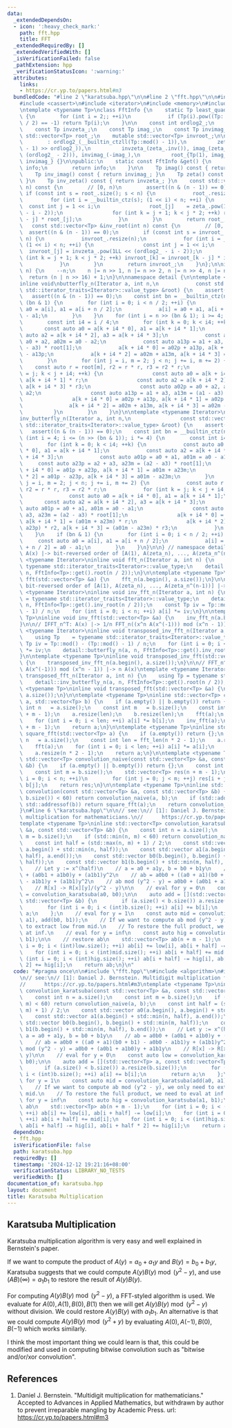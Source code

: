 ```yaml
---
data:
  _extendedDependsOn:
  - icon: ':heavy_check_mark:'
    path: fft.hpp
    title: FFT
  _extendedRequiredBy: []
  _extendedVerifiedWith: []
  _isVerificationFailed: false
  _pathExtension: hpp
  _verificationStatusIcon: ':warning:'
  attributes:
    links:
    - https://cr.yp.to/papers.html#m3
  bundledCode: "#line 2 \"karatsuba.hpp\"\n\n#line 2 \"fft.hpp\"\n\n#include <algorithm>\n\
    #include <cassert>\n#include <iterator>\n#include <memory>\n#include <vector>\n\
    \ntemplate <typename Tp>\nclass FftInfo {\n    static Tp least_quadratic_nonresidue()\
    \ {\n        for (int i = 2;; ++i)\n            if (Tp(i).pow((Tp::mod() - 1)\
    \ / 2) == -1) return Tp(i);\n    }\n\n    const int ordlog2_;\n    const Tp zeta_;\n\
    \    const Tp invzeta_;\n    const Tp imag_;\n    const Tp invimag_;\n\n    mutable\
    \ std::vector<Tp> root_;\n    mutable std::vector<Tp> invroot_;\n\n    FftInfo()\n\
    \        : ordlog2_(__builtin_ctzll(Tp::mod() - 1)),\n          zeta_(least_quadratic_nonresidue().pow((Tp::mod()\
    \ - 1) >> ordlog2_)),\n          invzeta_(zeta_.inv()), imag_(zeta_.pow(1LL <<\
    \ (ordlog2_ - 2))), invimag_(-imag_),\n          root_{Tp(1), imag_}, invroot_{Tp(1),\
    \ invimag_} {}\n\npublic:\n    static const FftInfo &get() {\n        static FftInfo\
    \ info;\n        return info;\n    }\n\n    Tp imag() const { return imag_; }\n\
    \    Tp inv_imag() const { return invimag_; }\n    Tp zeta() const { return zeta_;\
    \ }\n    Tp inv_zeta() const { return invzeta_; }\n    const std::vector<Tp> &root(int\
    \ n) const {\n        // [0, n)\n        assert((n & (n - 1)) == 0);\n       \
    \ if (const int s = root_.size(); s < n) {\n            root_.resize(n);\n   \
    \         for (int i = __builtin_ctz(s); (1 << i) < n; ++i) {\n              \
    \  const int j = 1 << i;\n                root_[j]    = zeta_.pow(1LL << (ordlog2_\
    \ - i - 2));\n                for (int k = j + 1; k < j * 2; ++k) root_[k] = root_[k\
    \ - j] * root_[j];\n            }\n        }\n        return root_;\n    }\n \
    \   const std::vector<Tp> &inv_root(int n) const {\n        // [0, n)\n      \
    \  assert((n & (n - 1)) == 0);\n        if (const int s = invroot_.size(); s <\
    \ n) {\n            invroot_.resize(n);\n            for (int i = __builtin_ctz(s);\
    \ (1 << i) < n; ++i) {\n                const int j = 1 << i;\n              \
    \  invroot_[j] = invzeta_.pow(1LL << (ordlog2_ - i - 2));\n                for\
    \ (int k = j + 1; k < j * 2; ++k) invroot_[k] = invroot_[k - j] * invroot_[j];\n\
    \            }\n        }\n        return invroot_;\n    }\n};\n\ninline int fft_len(int\
    \ n) {\n    --n;\n    n |= n >> 1, n |= n >> 2, n |= n >> 4, n |= n >> 8;\n  \
    \  return (n | n >> 16) + 1;\n}\n\nnamespace detail {\n\ntemplate <typename Iterator>\n\
    inline void\nbutterfly_n(Iterator a, int n,\n            const std::vector<typename\
    \ std::iterator_traits<Iterator>::value_type> &root) {\n    assert(n > 0);\n \
    \   assert((n & (n - 1)) == 0);\n    const int bn = __builtin_ctz(n);\n    if\
    \ (bn & 1) {\n        for (int i = 0; i < n / 2; ++i) {\n            const auto\
    \ a0 = a[i], a1 = a[i + n / 2];\n            a[i] = a0 + a1, a[i + n / 2] = a0\
    \ - a1;\n        }\n    }\n    for (int i = n >> (bn & 1); i >= 4; i /= 4) {\n\
    \        const int i4 = i / 4;\n        for (int k = 0; k < i4; ++k) {\n     \
    \       const auto a0 = a[k + i4 * 0], a1 = a[k + i4 * 1];\n            const\
    \ auto a2 = a[k + i4 * 2], a3 = a[k + i4 * 3];\n            const auto a02p =\
    \ a0 + a2, a02m = a0 - a2;\n            const auto a13p = a1 + a3, a13m = (a1\
    \ - a3) * root[1];\n            a[k + i4 * 0] = a02p + a13p, a[k + i4 * 1] = a02p\
    \ - a13p;\n            a[k + i4 * 2] = a02m + a13m, a[k + i4 * 3] = a02m - a13m;\n\
    \        }\n        for (int j = i, m = 2; j < n; j += i, m += 2) {\n        \
    \    const auto r = root[m], r2 = r * r, r3 = r2 * r;\n            for (int k\
    \ = j; k < j + i4; ++k) {\n                const auto a0 = a[k + i4 * 0], a1 =\
    \ a[k + i4 * 1] * r;\n                const auto a2 = a[k + i4 * 2] * r2, a3 =\
    \ a[k + i4 * 3] * r3;\n                const auto a02p = a0 + a2, a02m = a0 -\
    \ a2;\n                const auto a13p = a1 + a3, a13m = (a1 - a3) * root[1];\n\
    \                a[k + i4 * 0] = a02p + a13p, a[k + i4 * 1] = a02p - a13p;\n \
    \               a[k + i4 * 2] = a02m + a13m, a[k + i4 * 3] = a02m - a13m;\n  \
    \          }\n        }\n    }\n}\n\ntemplate <typename Iterator>\ninline void\n\
    inv_butterfly_n(Iterator a, int n,\n                const std::vector<typename\
    \ std::iterator_traits<Iterator>::value_type> &root) {\n    assert(n > 0);\n \
    \   assert((n & (n - 1)) == 0);\n    const int bn = __builtin_ctz(n);\n    for\
    \ (int i = 4; i <= (n >> (bn & 1)); i *= 4) {\n        const int i4 = i / 4;\n\
    \        for (int k = 0; k < i4; ++k) {\n            const auto a0 = a[k + i4\
    \ * 0], a1 = a[k + i4 * 1];\n            const auto a2 = a[k + i4 * 2], a3 = a[k\
    \ + i4 * 3];\n            const auto a01p = a0 + a1, a01m = a0 - a1;\n       \
    \     const auto a23p = a2 + a3, a23m = (a2 - a3) * root[1];\n            a[k\
    \ + i4 * 0] = a01p + a23p, a[k + i4 * 1] = a01m + a23m;\n            a[k + i4\
    \ * 2] = a01p - a23p, a[k + i4 * 3] = a01m - a23m;\n        }\n        for (int\
    \ j = i, m = 2; j < n; j += i, m += 2) {\n            const auto r = root[m],\
    \ r2 = r * r, r3 = r2 * r;\n            for (int k = j; k < j + i4; ++k) {\n \
    \               const auto a0 = a[k + i4 * 0], a1 = a[k + i4 * 1];\n         \
    \       const auto a2 = a[k + i4 * 2], a3 = a[k + i4 * 3];\n                const\
    \ auto a01p = a0 + a1, a01m = a0 - a1;\n                const auto a23p = a2 +\
    \ a3, a23m = (a2 - a3) * root[1];\n                a[k + i4 * 0] = a01p + a23p,\
    \ a[k + i4 * 1] = (a01m + a23m) * r;\n                a[k + i4 * 2] = (a01p -\
    \ a23p) * r2, a[k + i4 * 3] = (a01m - a23m) * r3;\n            }\n        }\n\
    \    }\n    if (bn & 1) {\n        for (int i = 0; i < n / 2; ++i) {\n       \
    \     const auto a0 = a[i], a1 = a[i + n / 2];\n            a[i] = a0 + a1, a[i\
    \ + n / 2] = a0 - a1;\n        }\n    }\n}\n\n} // namespace detail\n\n// FFT_n:\
    \ A(x) |-> bit-reversed order of [A(1), A(zeta_n), ..., A(zeta_n^(n-1))]\ntemplate\
    \ <typename Iterator>\ninline void fft_n(Iterator a, int n) {\n    using Tp =\
    \ typename std::iterator_traits<Iterator>::value_type;\n    detail::butterfly_n(a,\
    \ n, FftInfo<Tp>::get().root(n / 2));\n}\n\ntemplate <typename Tp>\ninline void\
    \ fft(std::vector<Tp> &a) {\n    fft_n(a.begin(), a.size());\n}\n\n// IFFT_n:\
    \ bit-reversed order of [A(1), A(zeta_n), ..., A(zeta_n^(n-1))] |-> A(x)\ntemplate\
    \ <typename Iterator>\ninline void inv_fft_n(Iterator a, int n) {\n    using Tp\
    \ = typename std::iterator_traits<Iterator>::value_type;\n    detail::inv_butterfly_n(a,\
    \ n, FftInfo<Tp>::get().inv_root(n / 2));\n    const Tp iv = Tp::mod() - (Tp::mod()\
    \ - 1) / n;\n    for (int i = 0; i < n; ++i) a[i] *= iv;\n}\n\ntemplate <typename\
    \ Tp>\ninline void inv_fft(std::vector<Tp> &a) {\n    inv_fft_n(a.begin(), a.size());\n\
    }\n\n// IFFT_n^T: A(x) |-> 1/n FFT_n((x^n A(x^(-1))) mod (x^n - 1))\ntemplate\
    \ <typename Iterator>\ninline void transposed_inv_fft_n(Iterator a, int n) {\n\
    \    using Tp    = typename std::iterator_traits<Iterator>::value_type;\n    const\
    \ Tp iv = Tp::mod() - (Tp::mod() - 1) / n;\n    for (int i = 0; i < n; ++i) a[i]\
    \ *= iv;\n    detail::butterfly_n(a, n, FftInfo<Tp>::get().inv_root(n / 2));\n\
    }\n\ntemplate <typename Tp>\ninline void transposed_inv_fft(std::vector<Tp> &a)\
    \ {\n    transposed_inv_fft_n(a.begin(), a.size());\n}\n\n// FFT_n^T : FFT_n((x^n\
    \ A(x^(-1))) mod (x^n - 1)) |-> n A(x)\ntemplate <typename Iterator>\ninline void\
    \ transposed_fft_n(Iterator a, int n) {\n    using Tp = typename std::iterator_traits<Iterator>::value_type;\n\
    \    detail::inv_butterfly_n(a, n, FftInfo<Tp>::get().root(n / 2));\n}\n\ntemplate\
    \ <typename Tp>\ninline void transposed_fft(std::vector<Tp> &a) {\n    transposed_fft_n(a.begin(),\
    \ a.size());\n}\n\ntemplate <typename Tp>\ninline std::vector<Tp> convolution_fft(std::vector<Tp>\
    \ a, std::vector<Tp> b) {\n    if (a.empty() || b.empty()) return {};\n    const\
    \ int n   = a.size();\n    const int m   = b.size();\n    const int len = fft_len(n\
    \ + m - 1);\n    a.resize(len);\n    b.resize(len);\n    fft(a);\n    fft(b);\n\
    \    for (int i = 0; i < len; ++i) a[i] *= b[i];\n    inv_fft(a);\n    a.resize(n\
    \ + m - 1);\n    return a;\n}\n\ntemplate <typename Tp>\ninline std::vector<Tp>\
    \ square_fft(std::vector<Tp> a) {\n    if (a.empty()) return {};\n    const int\
    \ n   = a.size();\n    const int len = fft_len(n * 2 - 1);\n    a.resize(len);\n\
    \    fft(a);\n    for (int i = 0; i < len; ++i) a[i] *= a[i];\n    inv_fft(a);\n\
    \    a.resize(n * 2 - 1);\n    return a;\n}\n\ntemplate <typename Tp>\ninline\
    \ std::vector<Tp> convolution_naive(const std::vector<Tp> &a, const std::vector<Tp>\
    \ &b) {\n    if (a.empty() || b.empty()) return {};\n    const int n = a.size();\n\
    \    const int m = b.size();\n    std::vector<Tp> res(n + m - 1);\n    for (int\
    \ i = 0; i < n; ++i)\n        for (int j = 0; j < m; ++j) res[i + j] += a[i] *\
    \ b[j];\n    return res;\n}\n\ntemplate <typename Tp>\ninline std::vector<Tp>\
    \ convolution(const std::vector<Tp> &a, const std::vector<Tp> &b) {\n    if (std::min(a.size(),\
    \ b.size()) < 60) return convolution_naive(a, b);\n    if (std::addressof(a) ==\
    \ std::addressof(b)) return square_fft(a);\n    return convolution_fft(a, b);\n\
    }\n#line 6 \"karatsuba.hpp\"\n\n// see:\n// [1]: Daniel J. Bernstein. Multidigit\
    \ multiplication for mathematicians.\n//      https://cr.yp.to/papers.html#m3\n\
    template <typename Tp>\ninline std::vector<Tp> convolution_karatsuba(const std::vector<Tp>\
    \ &a, const std::vector<Tp> &b) {\n    const int n = a.size();\n    const int\
    \ m = b.size();\n    if (std::min(n, m) < 60) return convolution_naive(a, b);\n\
    \    const int half = (std::max(n, m) + 1) / 2;\n    const std::vector a0(a.begin(),\
    \ a.begin() + std::min(n, half));\n    const std::vector a1(a.begin() + std::min(n,\
    \ half), a.end());\n    const std::vector b0(b.begin(), b.begin() + std::min(m,\
    \ half));\n    const std::vector b1(b.begin() + std::min(m, half), b.end());\n\
    \    // Let y := x^(half)\n    // a = a0 + a1y, b = b0 + b1y\n    // ab = a0b0\
    \ + (a0b1 + a1b0)y + (a1b1)y^2\n    // ab = a0b0 + ((a0 + a1)(b0 + b1) - a0b0\
    \ - a1b1)y + (a1b1)y^2\n    // ab mod (y^2 - y) = a0b0 + (a0b1 + a1b0)y + a1b1y\n\
    \    // R[x] -> R[x][y]/(y^2 - y)\n\n    // eval for y = 0\n    const auto low\
    \ = convolution_karatsuba(a0, b0);\n\n    auto add = [](std::vector<Tp> a, const\
    \ std::vector<Tp> &b) {\n        if (a.size() < b.size()) a.resize(b.size());\n\
    \        for (int i = 0; i < (int)b.size(); ++i) a[i] += b[i];\n        return\
    \ a;\n    };\n    // eval for y = 1\n    const auto mid = convolution_karatsuba(add(a0,\
    \ a1), add(b0, b1));\n    // If we want to compute ab mod (y^2 - y), we only need\
    \ to extract low from mid.\n    // To restore the full product, we need to eval\
    \ at inf.\n    // eval for y = inf\n    const auto hig = convolution_karatsuba(a1,\
    \ b1);\n\n    // restore ab\n    std::vector<Tp> ab(n + m - 1);\n    for (int\
    \ i = 0; i < (int)low.size(); ++i) ab[i] += low[i], ab[i + half] -= low[i];\n\
    \    for (int i = 0; i < (int)mid.size(); ++i) ab[i + half] += mid[i];\n    for\
    \ (int i = 0; i < (int)hig.size(); ++i) ab[i + half] -= hig[i], ab[i + half *\
    \ 2] += hig[i];\n    return ab;\n}\n"
  code: "#pragma once\n\n#include \"fft.hpp\"\n#include <algorithm>\n#include <vector>\n\
    \n// see:\n// [1]: Daniel J. Bernstein. Multidigit multiplication for mathematicians.\n\
    //      https://cr.yp.to/papers.html#m3\ntemplate <typename Tp>\ninline std::vector<Tp>\
    \ convolution_karatsuba(const std::vector<Tp> &a, const std::vector<Tp> &b) {\n\
    \    const int n = a.size();\n    const int m = b.size();\n    if (std::min(n,\
    \ m) < 60) return convolution_naive(a, b);\n    const int half = (std::max(n,\
    \ m) + 1) / 2;\n    const std::vector a0(a.begin(), a.begin() + std::min(n, half));\n\
    \    const std::vector a1(a.begin() + std::min(n, half), a.end());\n    const\
    \ std::vector b0(b.begin(), b.begin() + std::min(m, half));\n    const std::vector\
    \ b1(b.begin() + std::min(m, half), b.end());\n    // Let y := x^(half)\n    //\
    \ a = a0 + a1y, b = b0 + b1y\n    // ab = a0b0 + (a0b1 + a1b0)y + (a1b1)y^2\n\
    \    // ab = a0b0 + ((a0 + a1)(b0 + b1) - a0b0 - a1b1)y + (a1b1)y^2\n    // ab\
    \ mod (y^2 - y) = a0b0 + (a0b1 + a1b0)y + a1b1y\n    // R[x] -> R[x][y]/(y^2 -\
    \ y)\n\n    // eval for y = 0\n    const auto low = convolution_karatsuba(a0,\
    \ b0);\n\n    auto add = [](std::vector<Tp> a, const std::vector<Tp> &b) {\n \
    \       if (a.size() < b.size()) a.resize(b.size());\n        for (int i = 0;\
    \ i < (int)b.size(); ++i) a[i] += b[i];\n        return a;\n    };\n    // eval\
    \ for y = 1\n    const auto mid = convolution_karatsuba(add(a0, a1), add(b0, b1));\n\
    \    // If we want to compute ab mod (y^2 - y), we only need to extract low from\
    \ mid.\n    // To restore the full product, we need to eval at inf.\n    // eval\
    \ for y = inf\n    const auto hig = convolution_karatsuba(a1, b1);\n\n    // restore\
    \ ab\n    std::vector<Tp> ab(n + m - 1);\n    for (int i = 0; i < (int)low.size();\
    \ ++i) ab[i] += low[i], ab[i + half] -= low[i];\n    for (int i = 0; i < (int)mid.size();\
    \ ++i) ab[i + half] += mid[i];\n    for (int i = 0; i < (int)hig.size(); ++i)\
    \ ab[i + half] -= hig[i], ab[i + half * 2] += hig[i];\n    return ab;\n}\n"
  dependsOn:
  - fft.hpp
  isVerificationFile: false
  path: karatsuba.hpp
  requiredBy: []
  timestamp: '2024-12-12 19:21:16+08:00'
  verificationStatus: LIBRARY_NO_TESTS
  verifiedWith: []
documentation_of: karatsuba.hpp
layout: document
title: Karatsuba Multiplication
---
```


## Karatsuba Multiplication

Karatsuba multiplication algorithm is very easy and well explained in Bernstein's paper.

If we want to compute the product of $A(y) = a_0 + a_1y$ and $B(y) = b_0 + b_1y$, Karatsuba suggests that we could compute $A(y)B(y) \bmod {\left(y^2 - y\right)}$, and use $\left(AB\right)(\infty) = a_1b_1$ to restore the result of $A(y)B(y)$.

For computing $A(y)B(y) \bmod {\left(y^2 - y\right)}$, a FFT-styled algorithm is used. We evaluate for $A(0), A(1), B(0), B(1)$ then we will get $A(y)B(y) \bmod {\left(y^2 - y\right)}$ without division. We could restore $A(y)B(y)$ with $a_1b_1$. An alternative is that we could compute $A(y)B(y) \bmod {\left(y^2 + y\right)}$ by evaluating $A(0), A(-1), B(0), B(-1)$ which works similarly.

I think the most important thing we could learn is that, this could be modified and used in computing bitwise convolution such as "bitwise and/or/xor convolution".

## References

1. Daniel J. Bernstein. "Multidigit multiplication for mathematicians." Accepted to Advances in Applied Mathematics, but withdrawn by author to prevent irreparable mangling by Academic Press. url: <https://cr.yp.to/papers.html#m3>
